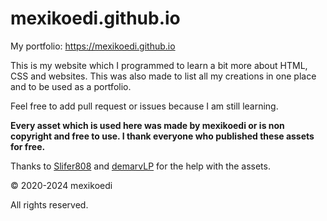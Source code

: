 # mexikoedi.github.io

My portfolio: https://mexikoedi.github.io

This is my website which I programmed to learn a bit more about HTML, CSS and websites. This was also made to list all my creations in one place and to be used as a portfolio.

Feel free to add pull request or issues because I am still learning.  
 
**Every asset which is used here was made by mexikoedi or is non copyright and free to use. I thank everyone who published these assets for free.**

Thanks to [Slifer808](https://steamcommunity.com/profiles/76561198347469960) and [demarvLP](https://steamcommunity.com/profiles/76561198918850698) for the help with the assets.

© 2020-2024 mexikoedi

All rights reserved.
